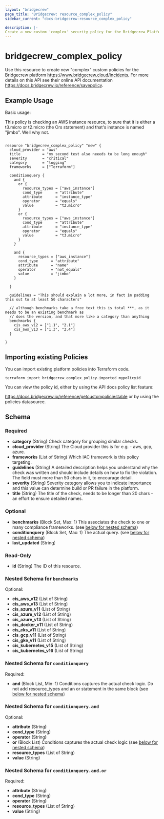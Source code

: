 ```yaml
---
layout: "bridgecrew"
page_title: "Bridgecrew: resource_complex_policy"
sidebar_current: "docs-bridgecrew-resource_complex_policy"

description: |-
Create a new custom 'complex' security policy for the Bridgecrew Platform
---
```


# bridgecrew_complex_policy

Use this resource to create new "complex" custom policies for the Bridgecrew platform <https://www.bridgecrew.cloud/incidents>.
For more details on this API see their online API documentation <https://docs.bridgecrew.io/reference/savepolicy>.





## Example Usage

Basic usage:

This policy is checking an AWS instance resource, to sure that it is either a t3.micro or t2.micro (the Ors statement)
and that's instance is named "jimbo". Well why not.

```hcl

resource "bridgecrew_complex_policy" "new" {
  cloud_provider = "aws"
  title          = "my second test also neeeds to be long enough"
  severity       = "critical"
  category       = "logging"
  frameworks     = ["Terraform"]

  conditionquery {
    and {
      or {
        resource_types = ["aws_instance"]
        cond_type      = "attribute"
        attribute      = "instance_type"
        operator       = "equals"
        value          = "t2.micro"
      }
      or {
        resource_types = ["aws_instance"]
        cond_type      = "attribute"
        attribute      = "instance_type"
        operator       = "equals"
        value          = "t3.micro"
      }
    }

    and {
      resource_types = ["aws_instance"]
      cond_type      = "attribute"
      attribute      = "name"
      operator       = "not_equals"
      value          = "jimbo"
    }

  }

  guidelines = "This should explain a lot more, in fact im padding this out to at least 50 characters"

  // although benchmarks take a free text this is total ***, as it needs to be an existing benchmark as
  // does the version, and that more like a category than anything
  benchmarks {
    cis_aws_v12 = ["1.1", "2.1"]
    cis_aws_v13 = ["1.3", "2.4"]
  }

}
```

## Importing existing Policies

You can import existing platform policies into Terraform code.

```
terraform import bridgecrew_complex_policy.imported mypolicyid
```

You can view the policy id, either by using the API docs policy list feature:

<https://docs.bridgecrew.io/reference/getcustompoliciestable> or by using the policies datasource.

<!-- schema generated by tfplugindocs -->
## Schema

### Required

- **category** (String) Check category for grouping similar checks.
- **cloud_provider** (String) The Cloud provider this is for e.g. - aws, gcp, azure.
- **frameworks** (List of String) Which IAC framework is this policy targeting.
- **guidelines** (String) A detailed description helps you understand why the check was written and should include details on how to fix the violation. The field must more than 50 chars in it, to encourage detail.
- **severity** (String) Severity category allows you to indicate importance and this value can determine build or PR failure in the platform.
- **title** (String) The title of the check, needs to be longer than 20 chars - an effort to ensure detailed names.

### Optional

- **benchmarks** (Block Set, Max: 1) This associates the check to one or many compliance frameworks. (see [below for nested schema](#nestedblock--benchmarks))
- **conditionquery** (Block Set, Max: 1) The actual query. (see [below for nested schema](#nestedblock--conditionquery))
- **last_updated** (String)

### Read-Only

- **id** (String) The ID of this resource.

<a id="nestedblock--benchmarks"></a>
### Nested Schema for `benchmarks`

Optional:

- **cis_aws_v12** (List of String)
- **cis_aws_v13** (List of String)
- **cis_azure_v11** (List of String)
- **cis_azure_v12** (List of String)
- **cis_azure_v13** (List of String)
- **cis_docker_v11** (List of String)
- **cis_eks_v11** (List of String)
- **cis_gcp_v11** (List of String)
- **cis_gke_v11** (List of String)
- **cis_kubernetes_v15** (List of String)
- **cis_kubernetes_v16** (List of String)


<a id="nestedblock--conditionquery"></a>
### Nested Schema for `conditionquery`

Required:

- **and** (Block List, Min: 1) Conditions captures the actual check logic. Do not add resource_types and an or statement in the same block (see [below for nested schema](#nestedblock--conditionquery--and))

<a id="nestedblock--conditionquery--and"></a>
### Nested Schema for `conditionquery.and`

Optional:

- **attribute** (String)
- **cond_type** (String)
- **operator** (String)
- **or** (Block List) Conditions captures the actual check logic (see [below for nested schema](#nestedblock--conditionquery--and--or))
- **resource_types** (List of String)
- **value** (String)

<a id="nestedblock--conditionquery--and--or"></a>
### Nested Schema for `conditionquery.and.or`

Required:

- **attribute** (String)
- **cond_type** (String)
- **operator** (String)
- **resource_types** (List of String)
- **value** (String)
